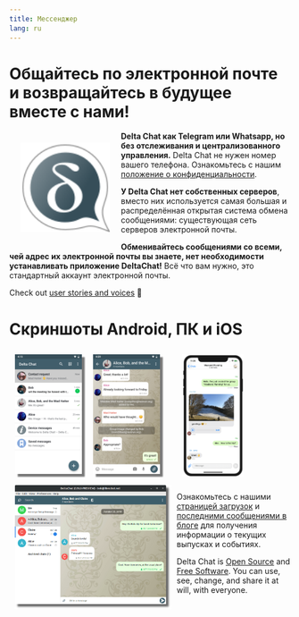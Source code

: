 ```yaml
---
title: Мессенджер
lang: ru
---
```


# Общайтесь по электронной почте и возвращайтесь в будущее вместе с нами!

<img src="../assets/logos/delta-chat.svg" width="160" style="float: left; margin: 20px;" />

**Delta Chat как Telegram или Whatsapp, но без отслеживания и централизованного управления.**
Delta Chat  не нужен номер вашего телефона. Ознакомьтесь с нашим [положение о конфиденциальности](gdpr).

**У Delta Chat нет собственных серверов**, вместо них используется самая большая и распределённая открытая система обмена сообщениями: существующая сеть серверов электронной почты.

**Обменивайтесь сообщениями со всеми, чей адрес их электронной почты вы знаете, нет необходимости устанавливать приложение DeltaChat!** 
Всё что вам нужно, это стандартный аккаунт электронной почты.

Check out [user stories and voices](user-voices) 📣


# Скриншоты Android, ПК и iOS 

<img src="../assets/blog/screenshots/2019-12-17-delta-chat-google-play-release-chat-list-light.png" width="120" 
style="float: left; margin: 10px;display: block;box-shadow: 5px 5px 2px #777;" /> 
<img src="../assets/blog/screenshots/2019-12-17-delta-chat-google-play-release-group-light.png" width="120" 
style="float: left; margin: 10px;display: block;box-shadow: 5px 5px 2px #777;" /> 

<img src="../assets/blog/desktop-screenshot.png" width="280" style="float:left; margin: 10px" /> 

<img src="../assets/blog/screenshots/2020-01-09-delta-chat-iOS-weekend-group-chat.png" width="110" style="margin: 10px" /> 

Ознакомьтесь с нашими [страницей загрузок](https://get.delta.chat) и [последними сообщениями в блоге](blog)
для получения информации о текущих выпусках и событиях.

Delta Chat is [Open Source](https://en.wikipedia.org/wiki/Open-source_software)
and [Free Software](https://en.wikipedia.org/wiki/Free_software).  You can use,
see, change, and share it at will, with everyone.
